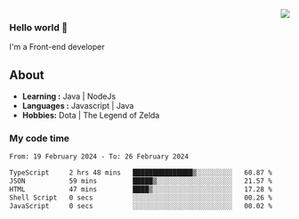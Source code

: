 <img align='right' src="https://github-readme-stats.vercel.app/api?username=jumodada&show_icons=true&theme=vue">

### Hello world 👋

I'm a Front-end developer 
    
## About
-  **Learning :** Java | NodeJs
-  **Languages :** Javascript | Java
-  **Hobbies:** Dota | The Legend of Zelda

### My code time

<!--START_SECTION:waka-->

```txt
From: 19 February 2024 - To: 26 February 2024

TypeScript     2 hrs 48 mins   ███████████████▒░░░░░░░░░   60.87 %
JSON           59 mins         █████▒░░░░░░░░░░░░░░░░░░░   21.57 %
HTML           47 mins         ████▒░░░░░░░░░░░░░░░░░░░░   17.28 %
Shell Script   0 secs          ░░░░░░░░░░░░░░░░░░░░░░░░░   00.26 %
JavaScript     0 secs          ░░░░░░░░░░░░░░░░░░░░░░░░░   00.02 %
```

<!--END_SECTION:waka-->
